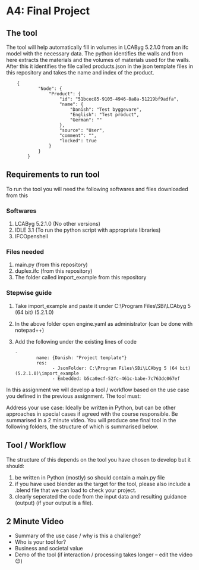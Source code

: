 # A4: Final Project

## The tool
The tool will help automatically fill in volumes in LCAByg 5.2.1.0 from an ifc model with the necessary data. The python identifies the walls and from here extracts the materials and the volumes of materials used for the walls. After this it identifies the file called products.json in the json template files in this repository and takes the name and index of the product.


        {
                "Node": {
                    "Product": {
                        "id": "51bcec85-9105-4946-8a8a-51219bf9adfa",
                        "name": {
                            "Danish": "Test byggevare",
                            "English": "Test product",
                            "German": ""
                        },
                        "source": "User",
                        "comment": "",
                        "locked": true
                    }
                }
            }


## Requirements to run tool

To run the tool you will need the following softwares and files downloaded from this 

### Softwares
1. LCAByg 5.2.1.0 (No other versions)
2. IDLE 3.1 (To run the python script with appropriate libraries)
3. IFCOpenshell 

### Files needed
1. main.py (from this repository)
2. duplex.ifc (from this repository)
3. The folder called import_example from this repository

### Stepwise guide
1. Take import_example and paste it under C:\Program Files\SBi\LCAbyg 5 (64 bit) (5.2.1.0)
2. In the above folder open engine.yaml as administrator (can be done with notepad++)
3. Add the following under the existing lines of code

       -
               name: {Danish: "Project template"}
               res: 
                     - JsonFolder: C:\Program Files\SBi\LCAbyg 5 (64 bit) (5.2.1.0)\import_example
                     - Embedded: b5ca0ecf-52fc-461c-babe-7c763dc067ef
            



In this assignment we will develop a tool / workflow based on the use case you defined in the previous assignment.
The tool must:

Address your use case:
Ideally be written in Python, but can be other approaches in special cases if agreed with the course responsible.
Be summarised in a 2 minute video. You will produce one final tool in the following folders, the structure of which is summarised below.

## Tool / Workflow
The structure of this depends on the tool you have chosen to develop but it should:

1. be written in Python (mostly) so should contain a main.py file
2. if you have used blender as the target for the tool, please also include a .blend file that we can load to check your project.
3. clearly seperated the code from the input data and resulting guidance (output) (if your output is a file).


## 2 Minute Video
- Summary of the use case / why is this a challenge?
- Who is your tool for?
- Business and societal value
- Demo of the tool (if interaction / processing takes longer – edit the video 😊)



